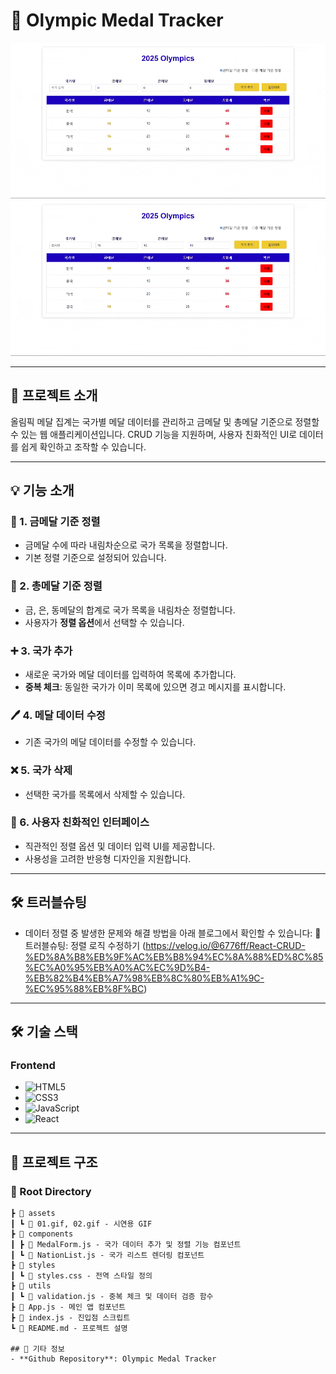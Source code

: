 # 🥇 Olympic Medal Tracker  


![Gold Medal Sorting Demo](https://github.com/Hyojin-Moon/olympics-medal-list/blob/main/src/assets/01.gif)   
![Total Medal Sorting Demo](https://github.com/Hyojin-Moon/olympics-medal-list/blob/main/src/assets/02.gif)  

---

## 📝 프로젝트 소개  
올림픽 메달 집계는 국가별 메달 데이터를 관리하고 금메달 및 총메달 기준으로 정렬할 수 있는 웹 애플리케이션입니다. CRUD 기능을 지원하며, 사용자 친화적인 UI로 데이터를 쉽게 확인하고 조작할 수 있습니다.

---

## 💡 기능 소개  

### 🥇 1. 금메달 기준 정렬  
- 금메달 수에 따라 내림차순으로 국가 목록을 정렬합니다.  
- 기본 정렬 기준으로 설정되어 있습니다.  

### 🥈 2. 총메달 기준 정렬  
- 금, 은, 동메달의 합계로 국가 목록을 내림차순 정렬합니다.  
- 사용자가 **정렬 옵션**에서 선택할 수 있습니다.  

### ➕ 3. 국가 추가  
- 새로운 국가와 메달 데이터를 입력하여 목록에 추가합니다.  
- **중복 체크**: 동일한 국가가 이미 목록에 있으면 경고 메시지를 표시합니다.  

### 🖊️ 4. 메달 데이터 수정  
- 기존 국가의 메달 데이터를 수정할 수 있습니다.  

### ❌ 5. 국가 삭제  
- 선택한 국가를 목록에서 삭제할 수 있습니다.  

### 🌟 6. 사용자 친화적인 인터페이스  
- 직관적인 정렬 옵션 및 데이터 입력 UI를 제공합니다.  
- 사용성을 고려한 반응형 디자인을 지원합니다.  

---

## 🛠️ 트러블슈팅
- 데이터 정렬 중 발생한 문제와 해결 방법을 아래 블로그에서 확인할 수 있습니다:
🔗 트러블슈팅: 정렬 로직 수정하기
(https://velog.io/@6776ff/React-CRUD-%ED%8A%B8%EB%9F%AC%EB%B8%94%EC%8A%88%ED%8C%85%EC%A0%95%EB%A0%AC%EC%9D%B4-%EB%82%B4%EB%A7%98%EB%8C%80%EB%A1%9C-%EC%95%88%EB%8F%BC)

---

## 🛠️ 기술 스택  

### Frontend  
- ![HTML5](https://img.shields.io/badge/html5-%23E34F26.svg?style=for-the-badge&logo=html5&logoColor=white) 
- ![CSS3](https://img.shields.io/badge/css3-%231572B6.svg?style=for-the-badge&logo=css3&logoColor=white)
- ![JavaScript](https://img.shields.io/badge/javascript-%23323330.svg?style=for-the-badge&logo=javascript&logoColor=%23F7DF1E)
- ![React](https://img.shields.io/badge/react-%2361DAFB.svg?style=for-the-badge&logo=react&logoColor=white) 

---

## 📂 프로젝트 구조  

### 📁 Root Directory  
```plaintext
┣ 📂 assets  
┃ ┗ 📄 01.gif, 02.gif - 시연용 GIF  
┣ 📂 components  
┃ ┣ 📄 MedalForm.js - 국가 데이터 추가 및 정렬 기능 컴포넌트  
┃ ┗ 📄 NationList.js - 국가 리스트 렌더링 컴포넌트  
┣ 📂 styles  
┃ ┗ 📄 styles.css - 전역 스타일 정의  
┣ 📂 utils  
┃ ┗ 📄 validation.js - 중복 체크 및 데이터 검증 함수  
┣ 📄 App.js - 메인 앱 컴포넌트  
┣ 📄 index.js - 진입점 스크립트  
┗ 📄 README.md - 프로젝트 설명  

## 📌 기타 정보
- **Github Repository**: Olympic Medal Tracker